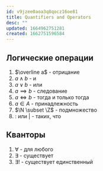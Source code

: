 ```yaml
---
id: v9jzee0aoa3q8qocz16oe81
title: Quantifiers and Operators
desc: ""
updated: 1664962751281
created: 1662751596584
---
```


## Логические операции

1. $\overline a$ - отрицание
2. $a \land b$ - и
3. $a \lor b$ - или
4. $a \implies b$ - следование
5. $a \iff b$ - тогда и только тогда
6. $a \in A$ - принадлежность
7. $\N \subset \Z$ - подмножество
8. $:$ или $|$ - таких, что

## Кванторы

1. $\forall$ - для любого
2. $\exists$ - существует
3. $\exists!$ - существует единственный
